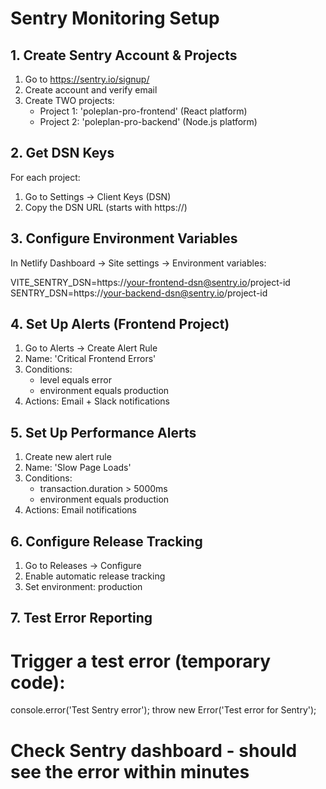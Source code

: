 # Sentry Monitoring Setup

## 1. Create Sentry Account & Projects
1. Go to https://sentry.io/signup/
2. Create account and verify email
3. Create TWO projects:
   - Project 1: 'poleplan-pro-frontend' (React platform)
   - Project 2: 'poleplan-pro-backend' (Node.js platform)

## 2. Get DSN Keys
For each project:
1. Go to Settings → Client Keys (DSN)
2. Copy the DSN URL (starts with https://)

## 3. Configure Environment Variables
In Netlify Dashboard → Site settings → Environment variables:

VITE_SENTRY_DSN=https://your-frontend-dsn@sentry.io/project-id
SENTRY_DSN=https://your-backend-dsn@sentry.io/project-id

## 4. Set Up Alerts (Frontend Project)
1. Go to Alerts → Create Alert Rule
2. Name: 'Critical Frontend Errors'
3. Conditions:
   - level equals error
   - environment equals production
4. Actions: Email + Slack notifications

## 5. Set Up Performance Alerts
1. Create new alert rule
2. Name: 'Slow Page Loads'
3. Conditions:
   - transaction.duration > 5000ms
   - environment equals production
4. Actions: Email notifications

## 6. Configure Release Tracking
1. Go to Releases → Configure
2. Enable automatic release tracking
3. Set environment: production

## 7. Test Error Reporting
# Trigger a test error (temporary code):
console.error('Test Sentry error');
throw new Error('Test error for Sentry');

# Check Sentry dashboard - should see the error within minutes

